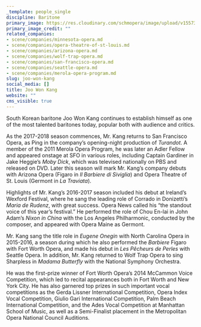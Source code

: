 ```yaml
---
_template: people_single
discipline: Baritone
primary_image: https://res.cloudinary.com/schmopera/image/upload/v1557326408/media/2019/05/JooWonKang.jpg
primary_image_credit: ""
related_companies:
- scene/companies/minnesota-opera.md
- scene/companies/opera-theatre-of-st-louis.md
- scene/companies/arizona-opera.md
- scene/companies/wolf-trap-opera.md
- scene/companies/san-francisco-opera.md
- scene/companies/seattle-opera.md
- scene/companies/merola-opera-program.md
slug: joo-won-kang
social_media: []
title: Joo Won Kang
website: ""
cms_visible: true
---
```

South Korean baritone Joo Won Kang continues to establish himself as one of the most talented baritones today, popular both with audience and critics.

As the 2017-2018 season commences, Mr. Kang returns to San Francisco Opera, as Ping in the company’s opening-night production of _Turandot_. A member of the 2011 Merola Opera Program, he was later an Adler Fellow and appeared onstage at SFO in various roles, including Captain Gardiner in Jake Heggie’s _Moby Dick_, which was televised nationally on PBS and released on DVD. Later this season will mark Mr. Kang’s company debuts with Arizona Opera (Figaro in _Il Barbiere di Siviglia_) and Opera Theatre of St. Louis (Germont in _La Traviata_).

Highlights of Mr. Kang’s 2016-2017 season included his debut at Ireland’s Wexford Festival, where he sang the leading role of Corrado in Donizetti’s _Maria de Rudenz_, with great success. Opera News called his “the standout voice of this year’s festival.” He performed the role of Chou En-lai in John Adam’s _Nixon in China_ with the Los Angeles Philharmonic, conducted by the composer, and appeared with Opera Maine as Germont.

Mr. Kang sang the title role in _Eugene Onegin_ with North Carolina Opera in 2015-2016, a season during which he also performed the _Barbiere_ Figaro with Fort Worth Opera, and made his debut in _Les Pêcheurs de Perles_ with Seattle Opera. In addition, Mr. Kang returned to Wolf Trap Opera to sing Sharpless in _Madama Butterfly_ with the National Symphony Orchestra.

He was the first-prize winner of Fort Worth Opera’s 2014 McCammon Voice Competition, which led to recital appearances both in Fort Worth and New York City. He has also garnered top prizes in such important vocal competitions as the Gerda Lissner International Competition, Opera Index Vocal Competition, Giulio Gari International Competition, Palm Beach International Competition, and the Ades Vocal Competition at Manhattan School of Music, as well as a Semi-Finalist placement in the Metropolitan Opera National Council Auditions.